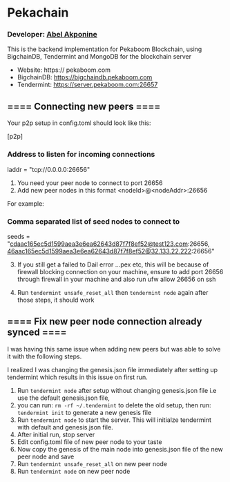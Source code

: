 # Pekachain
### Developer: [Abel Akponine](https://github.com/abelakponine)
This is the backend implementation for Pekaboom Blockchain, using BigchainDB, Tendermint and MongoDB for the blockchain server

- Website: https:// pekaboom.com
- BigchainDB: https://bigchaindb.pekaboom.com
- Tendermint: https://server.pekaboom.com:26657

## ==== Connecting new peers ====

Your p2p setup in config.toml should look like this:

[p2p]

### Address to listen for incoming connections
laddr = "tcp://0.0.0.0:26656"

1. You need your peer node to connect to port 26656
2. Add new peer nodes in this format &lt;nodeId&gt;@&lt;nodeAddr&gt;:26656

For example:
### Comma separated list of seed nodes to connect to
seeds = "cdaac165ec5d1599aea3e6ea62643d87f7f8ef52@test123.com:26656, 46aac165ec5d1599aea3e6ea62643d87f7f8ef52@32.133.22.222:26656"

3. If you still get a failed to Dail error ...pex etc, this will be because of firewall blocking connection on your machine, ensure to add port 26656 through firewall in your machine and also run ufw allow 26656 on ssh

4. Run <code>tendermint unsafe_reset_all</code> then <code>tendermint node</code> again after those steps, it should work

## ==== Fix new peer node connection already synced ====

I was having this same issue when adding new peers but was able to solve it with the following steps.

I realized I was changing the genesis.json file immediately after setting up tendermint which results in this issue on first run.

1. Run <code>tendermint node</code> after setup without changing genesis.json file i.e use the default genesis.json file,
2. you can run: <code>rm -rf ~/.tendermint</code> to delete the old setup, then run: <code>tendermint init</code> to generate a new genesis file
3. Run <code>tendermint node</code> to start the server. This will initialze tendermint with default and genesis.json file.
4. After initial run, stop server
5. Edit config.toml file of new peer node to your taste
6. Now copy the genesis of the main node into genesis.json file of the new peer node and save
7. Run <code>tendermint unsafe_reset_all</code> on new peer node
8. Run <code>tendermint node</code> on new peer node

